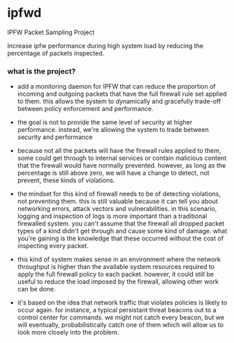 # ipfwd
IPFW Packet Sampling Project

Increase ipfw performance during high system load by reducing the percentage of
packets inspected.

### what is the project?
- add a monitoring daemon for IPFW that can reduce the proportion of incoming
  and outgoing packets that have the full firewall rule set applied to them.
  this allows the system to dynamically and gracefully trade-off between
  policy enforcement and performance.

- the goal is not to provide the same level of security at higher
  performance. instead, we're allowing the system to trade between security
  and performance

- because not all the packets will have the firewall rules applied to them,
  some could get through to internal services or contain malicious content
  that the firewall would have normally prevented. however, as long as the
  percentage is still above zero, we will have a change to detect, not
  prevent, these kinds of violations.

- the mindset for this kind of firewall needs to be of detecting violations,
  not preventing them. this is still valuable because it can tell you about
  networking errors, attack vectors and vulnerabilities. in this scenario,
  logging and inspection of logs is more important than a traditional
  firewalled system. you can't assume that the firewall all dropped packet
  types of a kind didn't get through and cause some kind of damage. what
  you're gaining is the knowledge that these occurred without the cost of
  inspecting every packet.

- this kind of system makes sense in an environment where the network
  throughput is higher than the available system resources required to apply
  the full firewall policy to each packet. however, it could still be useful to
  reduce the load imposed by the firewall, allowing other work can be done.

- it's based on the idea that network traffic that violates policies is likely
  to occur again. for instance, a typical persistant threat beacons out to a
  control center for commands. we might not catch every beacon, but we will
  eventually, probabilistically catch one of them which will allow us to look
  more closely into the problem.
